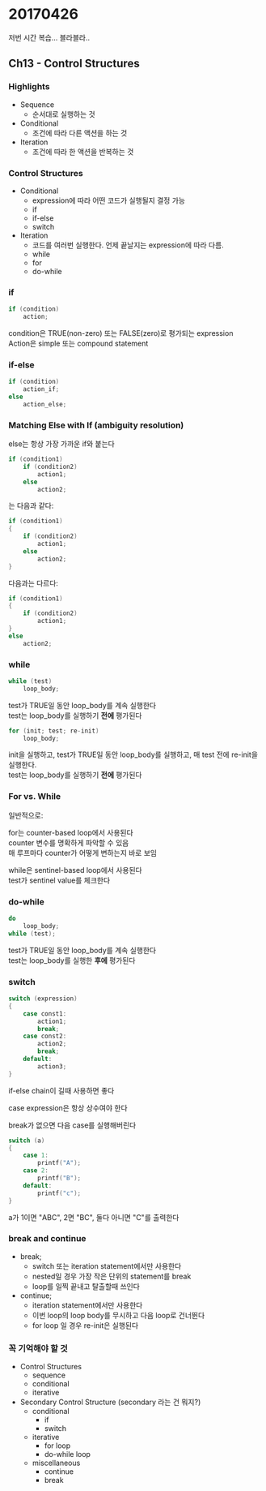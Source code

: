 # 20170426

저번 시간 복습... 블라블라..

## Ch13 - Control Structures

### Highlights

- Sequence
	- 순서대로 실행하는 것
- Conditional
	- 조건에 따라 다른 액션을 하는 것
- Iteration
	- 조건에 따라 한 액션을 반복하는 것

### Control Structures

- Conditional
	- expression에 따라 어떤 코드가 실행될지 결정 가능
	- if
	- if-else
	- switch
- Iteration
	- 코드를 여러번 실행한다. 언제 끝날지는 expression에 따라 다름.
	- while
	- for
	- do-while

### if

```c
if (condition)
	action;
```

condition은 TRUE(non-zero) 또는 FALSE(zero)로 평가되는 expression  
Action은 simple 또는 compound statement

### if-else

```c
if (condition)
	action_if;
else
	action_else;
```

### Matching Else with If (ambiguity resolution)

else는 항상 가장 가까운 if와 붙는다

```c
if (condition1)
	if (condition2)
		action1;
	else
		action2;
```

는 다음과 같다:

```c
if (condition1)
{
	if (condition2)
		action1;
	else
		action2;
}
```

다음과는 다르다:

```c
if (condition1)
{
	if (condition2)
		action1;
}
else
	action2;
```

### while

```c
while (test)
	loop_body;
```

test가 TRUE일 동안 loop_body를 계속 실행한다  
test는 loop_body를 실행하기 **전에** 평가된다

```c
for (init; test; re-init)
	loop_body;
```

init을 실행하고, test가 TRUE일 동안 loop_body를 실행하고, 매 test 전에 re-init을 실행한다.  
test는 loop_body를 실행하기 **전에** 평가된다

### For vs. While

일반적으로:

for는 counter-based loop에서 사용된다  
counter 변수를 명확하게 파악할 수 있음  
매 루프마다 counter가 어떻게 변하는지 바로 보임

while은 sentinel-based loop에서 사용된다  
test가 sentinel value를 체크한다

### do-while

```c
do
	loop_body;
while (test);
```

test가 TRUE일 동안 loop_body를 계속 실행한다  
test는 loop_body를 실행한 **후에** 평가된다

### switch

```c
switch (expression)
{
	case const1:
		action1;
		break;
	case const2:
		action2;
		break;
	default:
		action3;
}
```


if-else chain이 길때 사용하면 좋다  

case expression은 항상 상수여야 한다

break가 없으면 다음 case를 실행해버린다

```c
switch (a)
{
	case 1:
		printf("A");
	case 2:
		printf("B");
	default:
		printf("c");
}
```

a가 1이면 "ABC", 2면 "BC", 둘다 아니면 "C"를 출력한다

### break and continue

- break;
	- switch 또는 iteration statement에서만 사용한다
	- nested일 경우 가장 작은 단위의 statement를 break
	- loop를 일찍 끝내고 탈출할때 쓰인다
- continue;
	- iteration statement에서만 사용한다
	- 이번 loop의 loop body를 무시하고 다음 loop로 건너뛴다
	- for loop 일 경우 re-init은 실행된다

### 꼭 기억해야 할 것

- Control Structures
	- sequence
	- conditional
	- iterative
- Secondary Control Structure (secondary 라는 건 뭐지?)
	- conditional
		- if
		- switch
	- iterative
		- for loop
		- do-while loop
	- miscellaneous
		- continue
		- break


